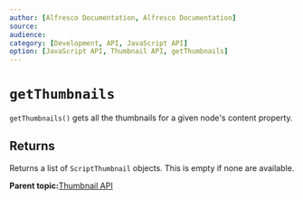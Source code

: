 ```yaml
---
author: [Alfresco Documentation, Alfresco Documentation]
source: 
audience: 
category: [Development, API, JavaScript API]
option: [JavaScript API, Thumbnail API, getThumbnails]
---
```


# `getThumbnails`

`getThumbnails()` gets all the thumbnails for a given node's content property.

## Returns

Returns a list of `ScriptThumbnail` objects. This is empty if none are available.

**Parent topic:**[Thumbnail API](../references/API-JS-Thumbnail.md)

